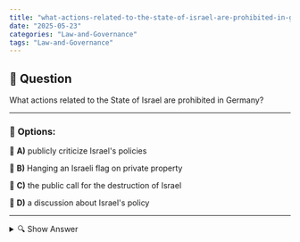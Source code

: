 ```yaml
---
title: "what-actions-related-to-the-state-of-israel-are-prohibited-in-germany"
date: "2025-05-23"
categories: "Law-and-Governance"
tags: "Law-and-Governance"
---
```


## 📌 **Question**

What actions related to the State of Israel are prohibited in Germany?



---

### 📝 **Options:**

🔘 **A)** publicly criticize Israel's policies

🔘 **B)** Hanging an Israeli flag on private property

🔘 **C)** the public call for the destruction of Israel

🔘 **D)** a discussion about Israel's policy

---

<details>
  <summary>🔍 Show Answer</summary>

  <p>
💡  <b>Correct Answer:</b>  c
  </p>
  <p>
    📖<b>Explanation:</b>
    
  </p>
</details>
